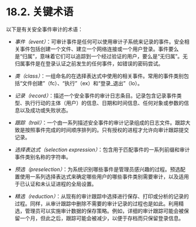 # 18.2. 关键术语

以下是有关安全事件审计的术语：

- _事件（event）_：可审计事件是任何可以使用审计子系统来记录的事件。安全相关事件包括创建一个文件、建立一个网络连接或一个用户登录。事件要么是“归属”，意味着它们可以追踪到一个经过验证的用户，要么是“无归属”。无归属事件是在登录认证之前发生的任何事件，如错误的密码尝试。

- _类（class）_：一组命名的在选择表达式中使用的相关事件。常用的事件类别包括“文件创建”（fc）、“执行”（ex）和“登录\_退出”（lo）。

- _记录（record）_：描述一个安全事件的审计日志条目。记录包含记录事件类型、执行行动的主体（用户）的信息、日期和时间信息、任何对象或参数的信息以及成功或失败状态。

- _跟踪（trail）_：一个由一系列描述安全事件的审计记录组成的日志文件。跟踪大致是按照事件完成的时间顺序排列的。只有授权的进程才允许向审计跟踪提交记录。

- _选择表达式（selection expression）_：包含用于匹配事件的一系列前缀和审计事件类别名称的字符串。

- _预选（preselection）_：为系统识别哪些事件是管理员感兴趣的过程。预选配置使用一系列选择表达式来确定哪些用户的哪些事件类别需要审计，以及适用于已认证和未认证进程的全局设置。

- _精选（reduction）_：从现有的审计跟踪中选择进行保存、打印或分析的记录的过程。同样，从审计跟踪中删除不需要的审计记录的过程也是如此。利用精选，管理员可以实施审计数据的保存策略。例如，详细的审计跟踪可能会被保留一个月，但此之后，跟踪可能会被减少，以便于存档而只保留登录信息。